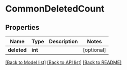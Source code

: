 # CommonDeletedCount

## Properties
Name | Type | Description | Notes
------------ | ------------- | ------------- | -------------
**deleted** | **int** |  | [optional] 

[[Back to Model list]](../README.md#documentation-for-models) [[Back to API list]](../README.md#documentation-for-api-endpoints) [[Back to README]](../README.md)


